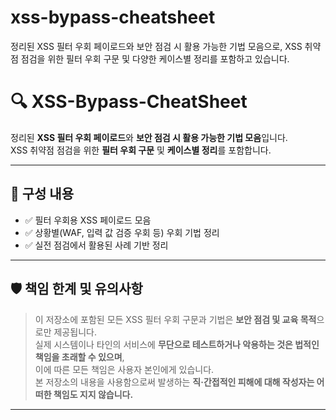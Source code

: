# xss-bypass-cheatsheet
정리된 XSS 필터 우회 페이로드와 보안 점검 시 활용 가능한 기법 모음으로, XSS 취약점 점검을 위한 필터 우회 구문 및 다양한 케이스별 정리를 포함하고 있습니다.

# 🔍 XSS-Bypass-CheatSheet

정리된 **XSS 필터 우회 페이로드**와 **보안 점검 시 활용 가능한 기법 모음**입니다.  
XSS 취약점 점검을 위한 **필터 우회 구문** 및 **케이스별 정리**를 포함합니다.

---

## 📂 구성 내용

- ✅ 필터 우회용 XSS 페이로드 모음
- ✅ 상황별(WAF, 입력 값 검증 우회 등) 우회 기법 정리
- ✅ 실전 점검에서 활용된 사례 기반 정리
---


## 🛡️ 책임 한계 및 유의사항
> 이 저장소에 포함된 모든 XSS 필터 우회 구문과 기법은 **보안 점검 및 교육 목적**으로만 제공됩니다.  
> 실제 시스템이나 타인의 서비스에 **무단으로 테스트하거나 악용하는 것은 법적인 책임을 초래할 수 있으며**,  
> 이에 따른 모든 책임은 사용자 본인에게 있습니다.  
> 본 저장소의 내용을 사용함으로써 발생하는 **직·간접적인 피해에 대해 작성자는 어떠한 책임도 지지 않습니다.**
---
